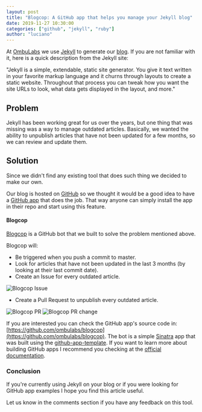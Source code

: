 ```yaml
---
layout: post
title: "Blogcop: A GitHub app that helps you manage your Jekyll blog"
date: 2019-11-27 10:30:00
categories: ["github", "jekyll", "ruby"]
author: "luciano"
---
```


At [OmbuLabs](https://www.ombulabs.com/) we use [Jekyll](https://jekyllrb.com/) to generate our [blog](https://github.com/ombulabs/blog). If you are not familiar with it, here is a quick description from the Jekyll site:

"Jekyll is a simple, extendable, static site generator. You give it text written in your favorite markup language and it churns through layouts to create a static website. Throughout that process you can tweak how you want the site URLs to look, what data gets displayed in the layout, and more."

<!--more-->

## Problem

Jekyll has been working great for us over the years, but one thing that was missing was a way to manage outdated articles. Basically, we wanted the ability to unpublish articles that have not been updated for a few months, so we can review and update them.

## Solution

Since we didn't find any existing tool that does such thing we decided to make our own.

Our blog is hosted on [GitHub](https://github.com/ombulabs/blog) so we thought it would be a good idea to have a [GitHub app](https://developer.github.com/apps/about-apps/#about-github-apps) that does the job. That way anyone can simply install the app in their repo and start using this feature.

#### Blogcop

[Blogcop](https://github.com/marketplace/outdated-article) is a GitHub bot that we built to solve the problem mentioned above.

Blogcop will:

- Be triggered when you push a commit to master.
- Look for articles that have not been updated in the last 3 months (by looking at their last commit date).
- Create an Issue for every outdated article.

<img src="/blog/assets/images/blogcop-issue.jpg" alt="Blogcop Issue" />


- Create a Pull Request to unpublish every outdated article.

<img src="/blog/assets/images/blogcop-pr.jpg" alt="Blogcop PR" />

<img src="/blog/assets/images/blogcop-pr-change.jpg" alt="Blogcop PR change" />

If you are interested you can check the GitHub app's source code in: [https://github.com/ombulabs/blogcop](https://github.com/ombulabs/blogcop).
The bot is a simple [Sinatra](http://sinatrarb.com) app that was built using the [github-app-template](https://github.com/github-developer/github-app-template). If you want to learn more about building GitHub apps I recommend you checking at the [official documentation](https://developer.github.com/apps/building-github-apps).

### Conclusion

If you're currently using Jekyll on your blog or if you were looking for GitHub app examples I hope you find this article useful.

Let us know in the comments section if you have any feedback on this tool.
